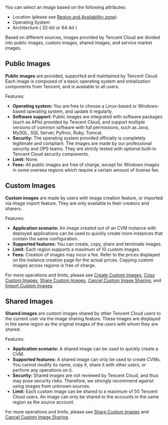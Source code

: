 You can select an image based on the following attributes:

- Location (please see [Region and Availability zone](/doc/product/213/6091)).
- Operating System
- Architecture ( 32-bit or 64-bit )

Based on different sources, images provided by Tencent Cloud are divided into public images, custom images, shared images, and service market images.

## Public Images

**Public images** are provided, supported and maintained by Tencent Cloud. Each image is composed of a basic operating system and initialization components from Tencent, and is available to all users.

Features:
 - **Operating system:** You are free to choose a Linux-based or Windows-based operating system, and update it regularly.
 - **Software support:** Public images are integrated with software packages (such as APIs) provided by Tencent Cloud, and support multiple versions of common software with full permissions, such as Java, MySQL, SQL Server, Python, Ruby, Tomcat.
 - **Security:** The operating system provided officially is completely legitimate and compliant. The images are made by our professional security and OPS teams. They are strictly tested with optional built-in Tencent Cloud security components.
 - **Limit:** None.
 - **Fees:** All public images are free of charge, except for Windows images in some oversea regions which require a certain amount of license fee.

## Custom Images
**Custom images** are made by users with image creation feature, or imported via image import feature. They are only available to their creators and sharers.

Features:
 - **Application scenario:** An image created out of an CVM instance with deployed applications can be used to quickly create more instances that contain the same configuration.
 - **Supported features:** You can create, copy, share and terminate images.
 - **Limit:** Each region supports a maximum of 10 custom images.
 - **Fees:** Creation of images may incur a fee. Refer to the prices displayed on the instance creation page for the actual prices. Copying custom images across regions is free of charge.

For more operations and limits, please see [Create Custom Images](/doc/product/213/4942), [Copy Custom Images](/doc/product/213/4943), [Share Custom Images](/doc/product/213/4944), [Cancel Custom Image Sharing](/doc/product/213/7148), and [Import Custom Images](/doc/product/213/4945).

## Shared Images
**Shared images** are custom images shared by other Tencent Cloud users to the current user via the image sharing feature.
These images are displayed in the same region as the original images of the users with whom they are shared.

Features:
 - **Application scenario:** A shared image can be used to quickly create a CVM.
 - **Supported features:** A shared image can only be used to create CVMs. You cannot modify its name, copy it, share it with other users, or perform any operations on it.
 - **Security:** Shared images are not reviewed by Tencent Cloud, and thus may pose security risks. Therefore, we strongly recommend against using images from unknown sources.
 - **Limit:** Each custom image can be shared to a maximum of 50 Tencent Cloud users. An image can only be shared to the accounts in the same region as the source account.

For more operations and limits, please see [Share Custom Images](/doc/product/213/4944) and [Cancel Custom Image Sharing](/doc/product/213/7148).
